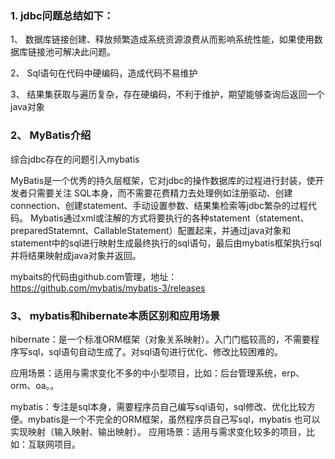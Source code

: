 ﻿

### 1.	jdbc问题总结如下：

1、	数据库链接创建、释放频繁造成系统资源浪费从而影响系统性能，如果使用数据库链接池可解决此问题。

2、	Sql语句在代码中硬编码，造成代码不易维护

3、	结果集获取与遍历复杂，存在硬编码，不利于维护，期望能够查询后返回一个java对象

### 2、	MyBatis介绍
综合jdbc存在的问题引入mybatis

MyBatis是一个优秀的持久层框架，它对jdbc的操作数据库的过程进行封装，使开发者只需要关注 SQL本身，而不需要花费精力去处理例如注册驱动、创建connection、创建statement、手动设置参数、结果集检索等jdbc繁杂的过程代码。
Mybatis通过xml或注解的方式将要执行的各种statement（statement、preparedStatemnt、CallableStatement）配置起来，并通过java对象和statement中的sql进行映射生成最终执行的sql语句，最后由mybatis框架执行sql并将结果映射成java对象并返回。

mybaits的代码由github.com管理，地址：https://github.com/mybatis/mybatis-3/releases

### 3、	mybatis和hibernate本质区别和应用场景

hibernate：是一个标准ORM框架（对象关系映射）。入门门槛较高的，不需要程序写sql，sql语句自动生成了。对sql语句进行优化、修改比较困难的。

应用场景：适用与需求变化不多的中小型项目，比如：后台管理系统，erp、orm、oa。。

mybatis：专注是sql本身，需要程序员自己编写sql语句，sql修改、优化比较方便。mybatis是一个不完全的ORM框架，虽然程序员自己写sql，mybatis 也可以实现映射（输入映射、输出映射）。
应用场景：适用与需求变化较多的项目，比如：互联网项目。











